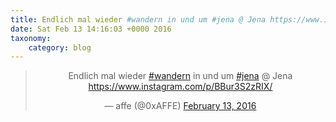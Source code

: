 ```yaml
---
title: Endlich mal wieder #wandern in und um #jena @ Jena https://www.instagram.com/p/BBur3S2zRIX/
date: Sat Feb 13 14:16:03 +0000 2016
taxonomy:
    category: blog
---
```

<blockquote class="twitter-tweet" align="center"><p lang="de" dir="ltr">Endlich mal wieder <a href="https://twitter.com/hashtag/wandern?src=hash">#wandern</a> in und um <a href="https://twitter.com/hashtag/jena?src=hash">#jena</a> @ Jena <a href="https://www.instagram.com/p/BBur3S2zRIX/">https://www.instagram.com/p/BBur3S2zRIX/</a></p>&mdash; affe (@0xAFFE) <a href="https://twitter.com/0xAFFE/status/698510951461486592">February 13, 2016</a></blockquote>
